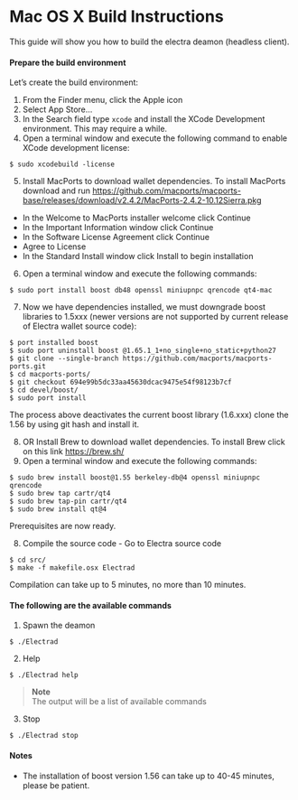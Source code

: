 # Mac OS X Build Instructions

This guide will show you how to build the electra deamon (headless client).

#### Prepare the build environment

Let’s create the build environment:
1. From the Finder menu, click the Apple icon
2. Select App Store…
3. In the Search field type `xcode` and install the XCode Development environment. This may require a while.
4. Open a terminal window and execute the following command to enable XCode development license:
```
$ sudo xcodebuild -license
```
5. Install MacPorts to download wallet dependencies. To install MacPorts download and run https://github.com/macports/macports-base/releases/download/v2.4.2/MacPorts-2.4.2-10.12Sierra.pkg
* In the Welcome to MacPorts installer welcome click Continue
* In the Important Information window click Continue
* In the Software License Agreement click Continue
* Agree to License
* In the Standard Install window click Install to begin installation
6. Open a terminal window and execute the following commands:
```
$ sudo port install boost db48 openssl miniupnpc qrencode qt4-mac
```
7. Now we have dependencies installed, we must downgrade boost libraries to 1.5xxx (newer versions are not supported by current release of Electra wallet source code):
```
$ port installed boost
$ sudo port uninstall boost @1.65.1_1+no_single+no_static+python27
$ git clone --single-branch https://github.com/macports/macports-ports.git
$ cd macports-ports/
$ git checkout 694e99b5dc33aa45630dcac9475e54f98123b7cf
$ cd devel/boost/
$ sudo port install
```
The process above deactivates the current boost library (1.6.xxx) clone the 1.56 by using git hash and install it.


8. OR Install Brew to download wallet dependencies. To install Brew click on this link https://brew.sh/
9. Open a terminal window and execute the following commands:
```
$ sudo brew install boost@1.55 berkeley-db@4 openssl miniupnpc qrencode
$ sudo brew tap cartr/qt4
$ sudo brew tap-pin cartr/qt4
$ sudo brew install qt@4
```

Prerequisites are now ready.

8. Compile the source code - Go to Electra source code

```
$ cd src/
$ make -f makefile.osx Electrad
```

Compilation can take up to 5 minutes, no more than 10 minutes.

#### The following are the available commands

1. Spawn the deamon

```
$ ./Electrad
```

2. Help

```
$ ./Electrad help
```

> **Note**<br>
> The output will be a list of available commands

3. Stop

```
$ ./Electrad stop
```

#### Notes

- The installation of boost version 1.56 can take up to 40-45 minutes, please be patient.
